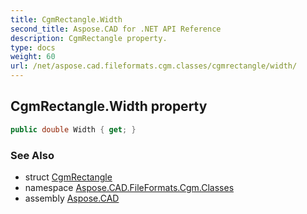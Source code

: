 ```yaml
---
title: CgmRectangle.Width
second_title: Aspose.CAD for .NET API Reference
description: CgmRectangle property. 
type: docs
weight: 60
url: /net/aspose.cad.fileformats.cgm.classes/cgmrectangle/width/
---
```

## CgmRectangle.Width property

```csharp
public double Width { get; }
```

### See Also

* struct [CgmRectangle](../)
* namespace [Aspose.CAD.FileFormats.Cgm.Classes](../../cgmrectangle/)
* assembly [Aspose.CAD](../../../)


